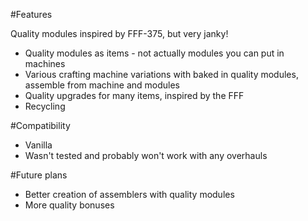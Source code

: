 #Features

Quality modules inspired by FFF-375, but very janky!

* Quality modules as items - not actually modules you can put in machines
* Various crafting machine variations with baked in quality modules, assemble from machine and modules 
* Quality upgrades for many items, inspired by the FFF
* Recycling

#Compatibility

* Vanilla
* Wasn't tested and probably won't work with any overhauls

#Future plans

* Better creation of assemblers with quality modules
* More quality bonuses
